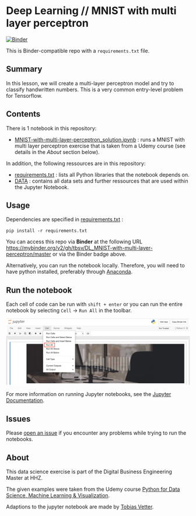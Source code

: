 # Deep Learning // MNIST with multi layer perceptron

[![Binder](https://mybinder.org/badge_logo.svg)](https://mybinder.org/v2/gh/tbsv/DL_MNIST-with-multi-layer-perceptron/master?filepath=MNIST-with-multi-layer-perceptron_solution.ipynb)

This is Binder-compatible repo with a `requirements.txt` file.

## Summary

In this lesson, we will create a multi-layer perceptron model and try to classify handwritten numbers. This is a very common entry-level problem for Tensorflow.

## Contents

There is 1 notebook in this repository:

- [MNIST-with-multi-layer-perceptron_solution.ipynb](MNIST-with-multi-layer-perceptron_solution.ipynb) : runs a MNIST with multi layer perceptron exercise that is taken from a Udemy course (see details in the *About* section below).

In addition, the following ressources are in this repository:

- [requirements.txt](requirements.txt) : lists all Python libraries that the notebook depends on.
- [DATA](DATA) : contains all data sets and further ressources that are used within the Jupyter Notebook.

## Usage

Dependencies are specified in [requirements.txt](/requirements.txt) :

```
pip install -r requirements.txt
```

You can access this repo via **Binder** at the following URL 
https://mybinder.org/v2/gh/tbsv/DL_MNIST-with-multi-layer-perceptron/master or via the Binder badge above.

Alternatively, you can run the notebook locally. Therefore, you will need to have python installed,
preferably through [Anaconda](https://www.anaconda.com/download/).

## Run the notebook

Each cell of code can be run with `shift + enter` or you can run the entire notebook by selecting `Cell` -> `Run All` in the toolbar.

![Screenshot](DATA/jn_run-all.png?raw=true "Screenshot")

For more information on running Jupyter notebooks, see the [Jupyter Documentation](https://jupyter.readthedocs.io/en/latest/).

## Issues

Please [open an issue](https://github.com/tbsv/DL_MNIST-with-multi-layer-perceptron/issues) if you encounter any problems while trying to run the notebooks.

## About
This data science exercise is part of the Digital Business Engineering Master at HHZ.

The given examples were taken from the Udemy course [Python for Data Science, Machine Learning & Visualization](https://www.udemy.com/course/python-data-science-machine-learning/).

Adaptions to the jupyter notebook are made by [Tobias Vetter](mailto:tobias.vetter@student.reutlingen-university.de).
